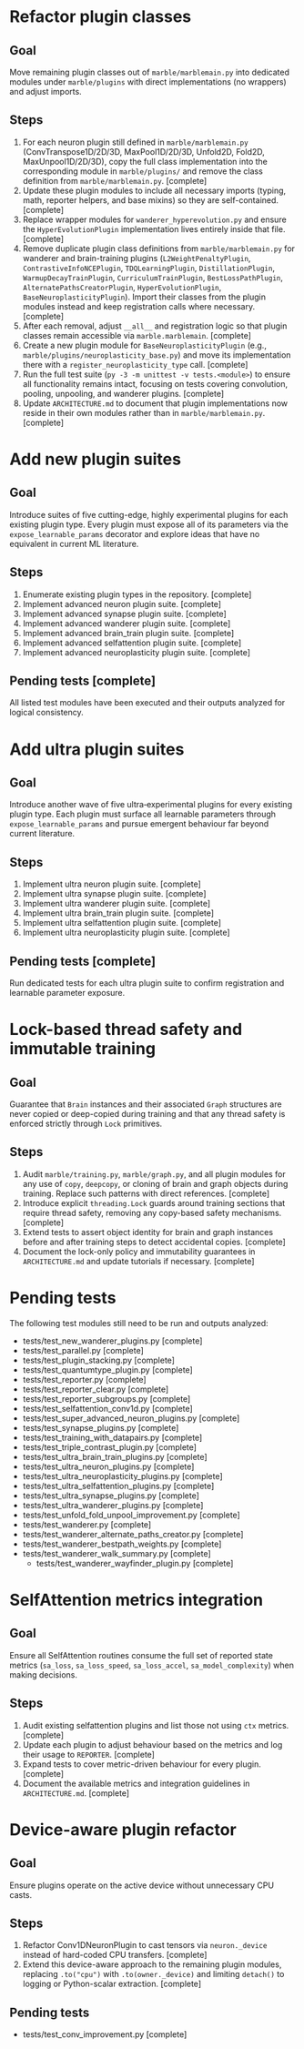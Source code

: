 # Refactor plugin classes

## Goal
Move remaining plugin classes out of `marble/marblemain.py` into dedicated modules under `marble/plugins` with direct implementations (no wrappers) and adjust imports.

## Steps
1. For each neuron plugin still defined in `marble/marblemain.py` (ConvTranspose1D/2D/3D, MaxPool1D/2D/3D, Unfold2D, Fold2D, MaxUnpool1D/2D/3D), copy the full class implementation into the corresponding module in `marble/plugins/` and remove the class definition from `marble/marblemain.py`. [complete]
2. Update these plugin modules to include all necessary imports (typing, math, reporter helpers, and base mixins) so they are self-contained. [complete]
3. Replace wrapper modules for `wanderer_hyperevolution.py` and ensure the `HyperEvolutionPlugin` implementation lives entirely inside that file. [complete]
4. Remove duplicate plugin class definitions from `marble/marblemain.py` for wanderer and brain-training plugins (`L2WeightPenaltyPlugin`, `ContrastiveInfoNCEPlugin`, `TDQLearningPlugin`, `DistillationPlugin`, `WarmupDecayTrainPlugin`, `CurriculumTrainPlugin`, `BestLossPathPlugin`, `AlternatePathsCreatorPlugin`, `HyperEvolutionPlugin`, `BaseNeuroplasticityPlugin`). Import their classes from the plugin modules instead and keep registration calls where necessary. [complete]
5. After each removal, adjust `__all__` and registration logic so that plugin classes remain accessible via `marble.marblemain`. [complete]
6. Create a new plugin module for `BaseNeuroplasticityPlugin` (e.g., `marble/plugins/neuroplasticity_base.py`) and move its implementation there with a `register_neuroplasticity_type` call. [complete]
7. Run the full test suite (`py -3 -m unittest -v tests.<module>`) to ensure all functionality remains intact, focusing on tests covering convolution, pooling, unpooling, and wanderer plugins. [complete]
8. Update `ARCHITECTURE.md` to document that plugin implementations now reside in their own modules rather than in `marble/marblemain.py`. [complete]

# Add new plugin suites

## Goal
Introduce suites of five cutting-edge, highly experimental plugins for each
existing plugin type. Every plugin must expose all of its parameters via the
`expose_learnable_params` decorator and explore ideas that have no equivalent
in current ML literature.

## Steps
1. Enumerate existing plugin types in the repository. [complete]
2. Implement advanced neuron plugin suite. [complete]
3. Implement advanced synapse plugin suite. [complete]
4. Implement advanced wanderer plugin suite. [complete]
5. Implement advanced brain_train plugin suite. [complete]
6. Implement advanced selfattention plugin suite. [complete]
7. Implement advanced neuroplasticity plugin suite. [complete]

## Pending tests [complete]

All listed test modules have been executed and their outputs analyzed for
logical consistency.

# Add ultra plugin suites

## Goal
Introduce another wave of five ultra‑experimental plugins for every existing
plugin type. Each plugin must surface all learnable parameters through
`expose_learnable_params` and pursue emergent behaviour far beyond current
literature.

## Steps
1. Implement ultra neuron plugin suite. [complete]
2. Implement ultra synapse plugin suite. [complete]
3. Implement ultra wanderer plugin suite. [complete]
4. Implement ultra brain_train plugin suite. [complete]
5. Implement ultra selfattention plugin suite. [complete]
6. Implement ultra neuroplasticity plugin suite. [complete]

## Pending tests [complete]
Run dedicated tests for each ultra plugin suite to confirm registration and
learnable parameter exposure.

# Lock-based thread safety and immutable training

## Goal
Guarantee that `Brain` instances and their associated `Graph` structures are
never copied or deep-copied during training and that any thread safety is
enforced strictly through `Lock` primitives.

## Steps
1. Audit `marble/training.py`, `marble/graph.py`, and all plugin modules for
   any use of `copy`, `deepcopy`, or cloning of brain and graph objects during
   training. Replace such patterns with direct references. [complete]
2. Introduce explicit `threading.Lock` guards around training sections that
   require thread safety, removing any copy-based safety mechanisms. [complete]
3. Extend tests to assert object identity for brain and graph instances before
   and after training steps to detect accidental copies. [complete]
4. Document the lock-only policy and immutability guarantees in
   `ARCHITECTURE.md` and update tutorials if necessary. [complete]

# Pending tests

The following test modules still need to be run and outputs analyzed:
- tests/test_new_wanderer_plugins.py [complete]
- tests/test_parallel.py [complete]
- tests/test_plugin_stacking.py [complete]
- tests/test_quantumtype_plugin.py [complete]
- tests/test_reporter.py [complete]
- tests/test_reporter_clear.py [complete]
- tests/test_reporter_subgroups.py [complete]
- tests/test_selfattention_conv1d.py [complete]
- tests/test_super_advanced_neuron_plugins.py [complete]
- tests/test_synapse_plugins.py [complete]
- tests/test_training_with_datapairs.py [complete]
- tests/test_triple_contrast_plugin.py [complete]
- tests/test_ultra_brain_train_plugins.py [complete]
- tests/test_ultra_neuron_plugins.py [complete]
- tests/test_ultra_neuroplasticity_plugins.py [complete]
- tests/test_ultra_selfattention_plugins.py [complete]
- tests/test_ultra_synapse_plugins.py [complete]
- tests/test_ultra_wanderer_plugins.py [complete]
- tests/test_unfold_fold_unpool_improvement.py [complete]
- tests/test_wanderer.py [complete]
- tests/test_wanderer_alternate_paths_creator.py [complete]
- tests/test_wanderer_bestpath_weights.py [complete]
- tests/test_wanderer_walk_summary.py [complete]
    - tests/test_wanderer_wayfinder_plugin.py [complete]

# SelfAttention metrics integration

## Goal
Ensure all SelfAttention routines consume the full set of reported state metrics
(`sa_loss`, `sa_loss_speed`, `sa_loss_accel`, `sa_model_complexity`) when making
decisions.

## Steps
1. Audit existing selfattention plugins and list those not using `ctx` metrics. [complete]
2. Update each plugin to adjust behaviour based on the metrics and log their
   usage to `REPORTER`. [complete]
3. Expand tests to cover metric-driven behaviour for every plugin. [complete]
4. Document the available metrics and integration guidelines in `ARCHITECTURE.md`. [complete]

# Device-aware plugin refactor

## Goal
Ensure plugins operate on the active device without unnecessary CPU casts.

## Steps
1. Refactor Conv1DNeuronPlugin to cast tensors via `neuron._device` instead of hard-coded CPU transfers. [complete]
2. Extend this device-aware approach to the remaining plugin modules, replacing `.to("cpu")` with `.to(owner._device)` and limiting `detach()` to logging or Python-scalar extraction. [complete]

## Pending tests
- tests/test_conv_improvement.py [complete]

